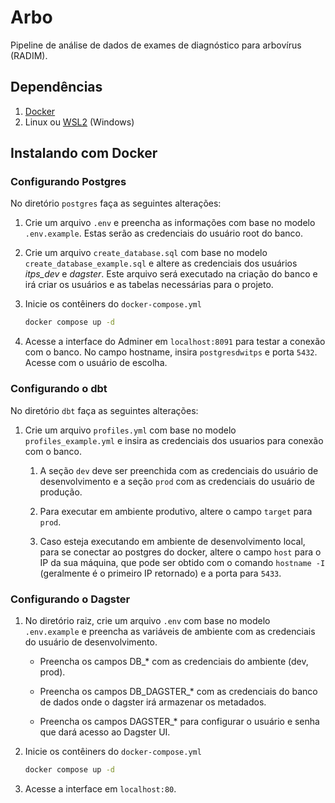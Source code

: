 # Arbo
Pipeline de análise de dados de exames de diagnóstico para arbovírus (RADIM).

## Dependências
1. [Docker](https://docs.docker.com/get-docker/)
2. Linux ou [WSL2](https://learn.microsoft.com/en-us/windows/wsl/install
) (Windows)

## Instalando com Docker

### Configurando Postgres

No diretório ```postgres``` faça as seguintes alterações:

1. Crie um arquivo ```.env``` e preencha as informações com base no modelo ```.env.example```. Estas serão as credenciais do usuário root do banco.

2. Crie um arquivo ```create_database.sql``` com base no modelo ```create_database_example.sql``` e altere as credenciais dos usuários _itps_dev_ e _dagster_. Este arquivo será executado na criação do banco e irá criar os usuários e as tabelas necessárias para o projeto.

3. Inicie os contêiners do ```docker-compose.yml```
    ```sh
    docker compose up -d
    ```

4. Acesse a interface do Adminer em ```localhost:8091``` para testar a conexão com o banco. No campo hostname, insira ```postgresdwitps``` e porta ```5432```. Acesse com o usuário de escolha.

### Configurando o dbt

No diretório ```dbt``` faça as seguintes alterações:

1. Crie um arquivo ```profiles.yml``` com base no modelo ```profiles_example.yml``` e insira as credenciais dos usuarios para conexão com o banco.

    1.   A seção ```dev``` deve ser preenchida com as credenciais do usuário de desenvolvimento e a seção ```prod``` com as credenciais do usuário de produção.

    2. Para executar em ambiente produtivo, altere o campo ```target``` para ```prod```.

    3. Caso esteja executando em ambiente de desenvolvimento local, para se conectar ao postgres do docker, altere o campo ```host``` para o IP da sua máquina, que pode ser obtido com o comando ```hostname -I``` (geralmente é o primeiro IP retornado) e a porta para ```5433```.

### Configurando o Dagster

1. No diretório raiz, crie um arquivo ```.env``` com base no modelo ```.env.example``` e preencha as variáveis de ambiente com as credenciais do usuário de desenvolvimento.

    * Preencha os campos DB_* com as credenciais do ambiente (dev, prod).

    * Preencha os campos DB_DAGSTER_* com as credenciais do banco de dados onde o dagster irá armazenar os metadados.

    * Preencha os campos DAGSTER_* para configurar o usuário e senha que dará acesso ao Dagster UI.

2. Inicie os contêiners do ```docker-compose.yml```
    ```sh
    docker compose up -d
    ```

3. Acesse a interface em ```localhost:80```.
